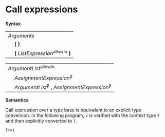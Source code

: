 # Call expressions

**Syntax**

<table>
    <tr>
        <td colspan="2"><i>Arguments</i></td>
    </tr>
    <tr>
        <td>&nbsp;</td><td><b>(</b> <b>)</b></td>
    </tr>
    <tr>
        <td>&nbsp;</td><td><b>(</b> <i>ListExpression</i><sup>allowIn</sup> <b>)</b></td>
    </tr>
</table>

<table>
    <tr>
        <td colspan="2"><i>ArgumentList</i><sup>allowIn</sup></td>
    </tr>
    <tr>
        <td>&nbsp;</td><td><i>AssignmentExpression</i><sup>β</sup></td>
    </tr>
    <tr>
        <td>&nbsp;</td><td><i>ArgumentList</i><sup>β</sup> <b>,</b> <i>AssignmentExpression</i><sup>β</sup></td>
    </tr>
</table>

**Semantics**

Call expression over a type base is equivalent to an explicit type conversion. In the following program, `v` is verified with the context type `T` and then explicitly converted to `T`.

```
T(v)
```